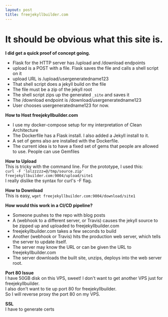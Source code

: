 ```yaml
---
layout: post
title: freejekyllbuilder.com
---
```

# It should be obvious what this site is.
  
**I did get a quick proof of concept going.**
* Flask for the HTTP server has /upload and /download endpoints
* upload is a POST with a file.  Flask saves the file and calls a shell script on it
* upload URL is /upload/usergeneratedname123
* That shell script does a jekyll build on the file
* The file must be a zip of the jekyll root
* The shell script zips up the generated `_site` and saves it
* The /download endpoint is /download/usergeneratedname123
* User chooses usergeneratedname123 for now.

**How to Host freejekyllbuilder.com**
* I use my docker-compose setup for my interpretation of Clean Architecture
* The Dockerfile has a Flask install.  I also added a Jekyll install to it.
* A set of gems also are installed with the Dockerfile.
* The current idea is to have a fixed set of gems that people are allowed to use.
    People can use Gemfiles
  
**How to Upload**  
This is tricky with the command line.  For the prototype, I used this:  
`curl -F 'lolzzzzz=@/tmp/source.zip' freejekyllbuilder.com:9004/upload/site1`  
I really dislike the syntax for curl's -F flag.
  
**How to Download**  
This is easy, `wget freejekyllbuilder.com:9004/download/site1`  

**How would this work in a CI/CD pipeline?**  
* Someone pushes to the repo with blog posts
* A (webhook to a different server, or Travis) causes the jekyll source to be zipped up and uploaded to freejekyllbuilder.com
* freejekyllbuilder.com takes a few seconds to build
* Another (webhook or Travis) hits the production web server, which tells the server to update itself.
* The server may know the URL or can be given the URL to freejekyllbuilder.com
* The server downloads the built site, unzips, deploys into the web server root.
  
**Port 80 Issue**  
I have 50GB disk on this VPS, sweet!  I don't want to get another VPS just for freejekyllbuilder.  
I also don't want to tie up port 80 for freejekyllbuilder.  
So I will reverse proxy the port 80 on my VPS.
  
**SSL**  
I have to generate certs
